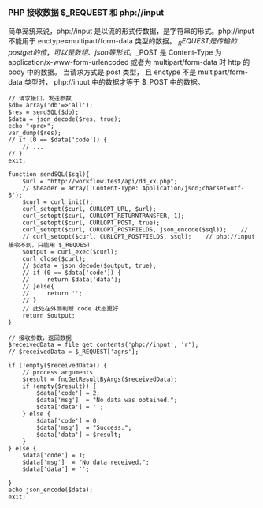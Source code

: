 ### PHP 接收数据 $_REQUEST 和 php://input

简单笼统来说，php://input 是以流的形式传数据，是字符串的形式。php://input 不能用于 enctype=multipart/form-data 类型的数据。
$_REQUEST 是传输的 post get 的值，可以是数组、json等形式。$_POST 是 Content-Type 为 application/x-www-form-urlencoded 或者为   multipart/form-data 时 http 的 body 中的数据。
当请求方式是 post 类型， 且 enctype 不是 multipart/form-data 类型时， php://input 中的数据才等于 $_POST 中的数据。


```
// 请求接口，发送参数
$db= array('db'=>'all');
$res = sendSQL($db);
$data = json_decode($res, true);
echo "<pre>";
var_dump($res);
// if (0 == $data['code']) {
    // ...
// }
exit;

function sendSQL($sql){
    $url = "http://workflow.test/api/dd_xx.php";
    // $header = array('Content-Type: Application/json;charset=utf-8');
    $curl = curl_init();
    curl_setopt($curl, CURLOPT_URL, $url);
    curl_setopt($curl, CURLOPT_RETURNTRANSFER, 1);
    curl_setopt($curl, CURLOPT_POST, true);
    curl_setopt($curl, CURLOPT_POSTFIELDS, json_encode($sql));    // 
    // curl_setopt($curl, CURLOPT_POSTFIELDS, $sql);    // php://input 接收不到，只能用 $_REQUEST
    $output = curl_exec($curl);
    curl_close($curl);
    // $data = json_decode($output, true);
    // if (0 == $data['code']) {
    //     return $data['data'];
    // }else{
    //     return '';
    // }
    // 此处在外面判断 code 状态更好
    return $output;
}

// 接收参数，返回数据
$receivedData = file_get_contents('php://input', 'r');
// $receivedData = $_REQUEST['agrs'];

if (!empty($receivedData)) {
    // process arguments
    $result = fncGetResultByArgs($receivedData);
    if (empty($result)) {
        $data['code'] = 2;
        $data['msg']  = "No data was obtained.";
        $data['data'] = '';
    } else {
        $data['code'] = 0;
        $data['msg']  = "Success.";
        $data['data'] = $result;
    }
} else {
    $data['code'] = 1;
    $data['msg']  = "No data received.";
    $data['data'] = '';
    
}
echo json_encode($data);
exit;

```
